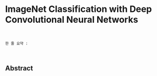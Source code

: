 # ImageNet Classification with Deep Convolutional Neural Networks

<br>

```plaintext
한 줄 요약 : 
```

<br>

## Abstract

<br>



<br>
